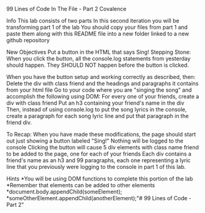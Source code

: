 99 Lines of Code In The File - Part 2
Covalence

Info
This lab consists of two parts
In this second iteration you will be transforming part 1 of the lab
You should copy your files from part 1 and paste them along with this README file into a new folder linked to a new github repository

New Objectives
Put a button in the HTML that says Sing!
Stepping Stone: When you click the button, all the console.log statements from yesterday should happen. They SHOULD NOT happen before the button is clicked.

When you have the button setup and working correctly as described, then:
Delete the div with class friend and the headings and paragraphs it contains from your html file
Go to your code where you are "singing the song" and accomplish the following using DOM:
For every one of your friends, create a div with class friend
Put an h3 containing your friend's name in the div
Then, instead of using console.log to put the song lyrics in the console, create a paragraph for each song lyric line and put that paragraph in the friend div.

To Recap:
When you have made these modifications, the page should start out just showing a button labeled "Sing!"
Nothing will be logged to the console
Clicking the button will cause 5 div elements with class name friend to be added to the page, one for each of your friends
Each div contains a friend's name as an h3 and 99 paragraphs, each one representing a lyric line that you previously were logging to the console in part 1 of this lab.

Hints
*You will be using DOM functions to complete this portion of the lab
*Remember that elements can be added to other elements
*document.body.appendChild(someElement);
*someOtherElement.appendChild(anotherElement);"# 99 Lines of Code - Part 2" 
